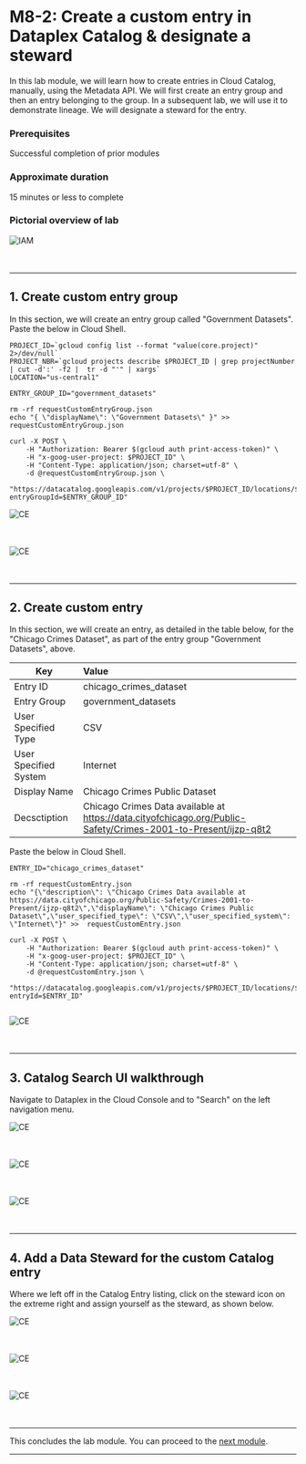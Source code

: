 # M8-2: Create a custom entry in Dataplex Catalog & designate a steward

In this lab module, we will learn how to create entries in Cloud Catalog, manually, using the Metadata API. We will first create an entry group and then an entry belonging to the group. In a subsequent lab, we will use it to demonstrate lineage. We will designate a steward for the entry.

### Prerequisites
Successful completion of prior modules

### Approximate duration
15 minutes or less to complete

### Pictorial overview of lab

![IAM](../01-images/m082-00.png)   
<br><br>

<hr>


## 1. Create custom entry group

In this section, we will create an entry group called "Government Datasets". Paste the below in Cloud Shell.

```
PROJECT_ID=`gcloud config list --format "value(core.project)" 2>/dev/null`
PROJECT_NBR=`gcloud projects describe $PROJECT_ID | grep projectNumber | cut -d':' -f2 |  tr -d "'" | xargs`
LOCATION="us-central1"

ENTRY_GROUP_ID="government_datasets"

rm -rf requestCustomEntryGroup.json
echo "{ \"displayName\": \"Government Datasets\" }" >>  requestCustomEntryGroup.json

curl -X POST \
    -H "Authorization: Bearer $(gcloud auth print-access-token)" \
    -H "x-goog-user-project: $PROJECT_ID" \
    -H "Content-Type: application/json; charset=utf-8" \
    -d @requestCustomEntryGroup.json \
    "https://datacatalog.googleapis.com/v1/projects/$PROJECT_ID/locations/$LOCATION/entryGroups?entryGroupId=$ENTRY_GROUP_ID"

```

![CE](../01-images/M07-Entry-01.png)   
<br><br>


![CE](../01-images/M07-Entry-02.png)   
<br><br>



<hr>

## 2. Create custom entry

In this section, we will create an entry, as detailed in the table below, for the "Chicago Crimes Dataset", as part of the entry group "Government Datasets", above. 

| Key | Value  | 
| -- | :--- | 
| Entry ID | chicago_crimes_dataset |
| Entry Group | government_datasets |
| User Specified Type | CSV |
| User Specified System | Internet |
| Display Name | Chicago Crimes Public Dataset |
| Decsctiption | Chicago Crimes Data available at https://data.cityofchicago.org/Public-Safety/Crimes-2001-to-Present/ijzp-q8t2 |



Paste the below in Cloud Shell.
```
ENTRY_ID="chicago_crimes_dataset"

rm -rf requestCustomEntry.json
echo "{\"description\": \"Chicago Crimes Data available at https://data.cityofchicago.org/Public-Safety/Crimes-2001-to-Present/ijzp-q8t2\",\"displayName\": \"Chicago Crimes Public Dataset\",\"user_specified_type\": \"CSV\",\"user_specified_system\": \"Internet\"}" >>  requestCustomEntry.json

curl -X POST \
    -H "Authorization: Bearer $(gcloud auth print-access-token)" \
    -H "x-goog-user-project: $PROJECT_ID" \
    -H "Content-Type: application/json; charset=utf-8" \
    -d @requestCustomEntry.json \
    "https://datacatalog.googleapis.com/v1/projects/$PROJECT_ID/locations/$LOCATION/entryGroups/$ENTRY_GROUP_ID/entries?entryId=$ENTRY_ID"
    
```

![CE](../01-images/M07-Entry-03.png)   
<br><br>

<hr>

## 3. Catalog Search UI walkthrough 

Navigate to Dataplex in the Cloud Console and to "Search" on the left navigation menu.

![CE](../01-images/M07-Entry-04.png)   
<br><br>

![CE](../01-images/M07-Entry-05.png)   
<br><br>

![CE](../01-images/M07-Entry-06.png)   
<br><br>

<hr>

## 4. Add a Data Steward for the custom Catalog entry

Where we left off in the Catalog Entry listing, click on the steward icon on the extreme right and assign yourself as the steward, as shown below.

![CE](../01-images/M07-Entry-07.png)   
<br><br>

![CE](../01-images/M07-Entry-08.png)   
<br><br>

![CE](../01-images/M07-Entry-09.png)   
<br><br>



<hr>

This concludes the lab module. You can proceed to the [next module](module-08-3-create-tag-template-for-catalog-entry.md).

<hr>
